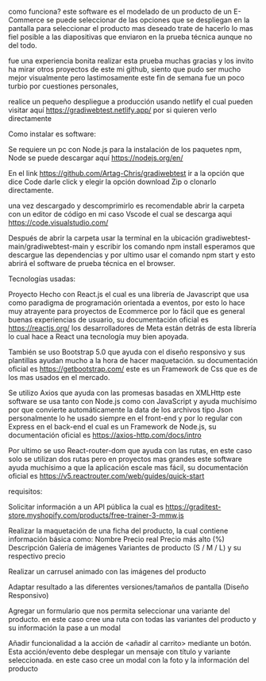 como funciona?
este software es el modelado de un producto de un E-Commerce se puede seleccionar de las opciones que se despliegan en la pantalla para seleccionar el producto mas deseado
trate de hacerlo lo mas fiel posible a las diapositivas que enviaron en la prueba técnica aunque no del todo. 

fue una experiencia bonita realizar esta prueba muchas gracias y los invito ha mirar otros proyectos de este mi github, siento que pudo ser mucho mejor visualmente pero lastimosamente este fin de semana fue un poco turbio por cuestiones personales,

realice un pequeño despliegue a producción usando netlify el cual pueden visitar aquí https://gradiwebtest.netlify.app/ por si quieren verlo directamente 

Como instalar es software:

Se requiere un pc con Node.js para la instalación de los paquetes npm, Node se puede descargar aquí https://nodejs.org/en/

En el link https://github.com/Artag-Chris/gradiwebtest ir a la opción que dice Code darle click y elegir la opción download Zip o clonarlo directamente.

una vez descargado y descomprimirlo es recomendable abrir la carpeta con un editor de código en mi caso Vscode el cual se descarga aqui https://code.visualstudio.com/

Después de abrir la carpeta  usar la terminal en la ubicación gradiwebtest-main/gradiwebtest-main y escribir los comando npm install esperamos que descargue las dependencias
y por ultimo usar el comando npm start y esto abrirá el software de prueba técnica en el browser.


Tecnologías usadas:

Proyecto Hecho con React.js el cual es una librería de Javascript que usa como paradigma de programación orientada a eventos, por esto lo hace muy atrayente para proyectos de Ecommerce por lo fácil que es general buenas experiencias de usuario, su documentación oficial es https://reactjs.org/ los desarrolladores de Meta están detrás de esta librería lo cual hace a React una tecnología muy bien apoyada.

También se uso Bootstrap 5.0 que ayuda con el diseño responsivo y sus plantillas ayudan mucho a la hora de hacer maquetación. su documentación oficial es https://getbootstrap.com/ este es un Framework de Css que es de los mas usados en el mercado.

Se utilizo Axios que ayuda con las promesas basadas en XMLHttp este software se usa tanto con Node.js como con JavaScript y ayuda muchísimo por que convierte automáticamente la data de los archivos tipo Json personalmente lo he usado siempre en el front-end y por lo regular con Express en el back-end el cual es un Framework de Node.js, su documentación oficial es https://axios-http.com/docs/intro

Por ultimo se uso React-router-dom que ayuda con las rutas, en este caso solo se utilizan dos rutas pero en proyectos mas grandes este software ayuda muchísimo a que la aplicación escale mas fácil,  su documentación oficial es https://v5.reactrouter.com/web/guides/quick-start


requisitos:

Solicitar información a un API pública la cual es https://graditest-store.myshopify.com/products/free-trainer-3-mmw.js 

Realizar la maquetación de una ficha del producto, la cual contiene información básica como:
Nombre
Precio real
Precio más alto (%)
Descripción
Galería de imágenes
Variantes de producto (S / M / L) y su respectivo precio

Realizar un carrusel animado con las imágenes del producto

Adaptar resultado a las diferentes versiones/tamaños de pantalla (Diseño Responsivo)

Agregar un formulario que nos permita seleccionar una variante del producto. en este caso cree una ruta con todas las variantes del producto y su información la pase a un modal

Añadir funcionalidad a la acción de <añadir al carrito> mediante un botón. Esta acción/evento debe desplegar un mensaje con título y variante seleccionada. en este caso cree un modal con la foto y la información del producto 
